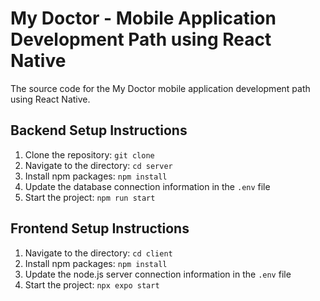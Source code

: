 # My Doctor - Mobile Application Development Path using React Native

The source code for the My Doctor mobile application development path using React Native.

## Backend Setup Instructions

1. Clone the repository: `git clone`
2. Navigate to the directory: `cd server`
3. Install npm packages: `npm install`
4. Update the database connection information in the `.env` file
5. Start the project: `npm run start`

## Frontend Setup Instructions

1. Navigate to the directory: `cd client`
2. Install npm packages: `npm install`
3. Update the node.js server connection information in the `.env` file
4. Start the project: `npx expo start`
